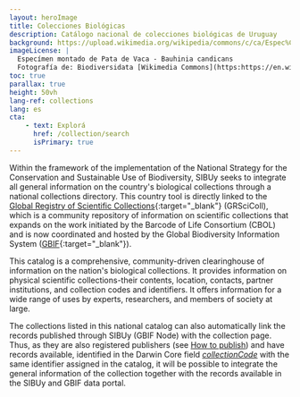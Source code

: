 ```yaml
---
layout: heroImage
title: Colecciones Biológicas
description: Catálogo nacional de colecciones biológicas de Uruguay
background: https://upload.wikimedia.org/wikipedia/commons/c/ca/Espec%C3%ADmen_montado_de_Pata_de_Vaca_-_Bauhinia_candicans_%28%3DBauhinia_forficata%29_del_MNHN-Uruguay.jpg
imageLicense: |
  Especímen montado de Pata de Vaca - Bauhinia candicans
  Fotografía de: Biodiversidata [Wikimedia Commons](https:https://en.wikipedia.org/wiki/en:National_Museum_of_Natural_History,_Uruguay)
toc: true
parallax: true
height: 50vh
lang-ref: collections
lang: es
cta:
    - text: Explorá
      href: /collection/search
      isPrimary: true
---
```


Within the framework of the implementation of the National Strategy for the Conservation and Sustainable Use of Biodiversity, SIBUy seeks to integrate all general information on the country's biological collections through a national collections directory. This country tool is directly linked to the [Global Registry of Scientific Collections](https://scientific-collections.gbif.org/es/){:target="_blank"} (GRSciColl), which is a community repository of information on scientific collections that expands on the work initiated by the Barcode of Life Consortium (CBOL) and is now coordinated and hosted by the Global Biodiversity Information System ([GBIF]([url](https://www.gbif.org/)){:target="_blank"}).

This catalog is a comprehensive, community-driven clearinghouse of information on the nation's biological collections. It provides information on physical scientific collections-their contents, location, contacts, partner institutions, and collection codes and identifiers. It offers information for a wide range of uses by experts, researchers, and members of society at large.

The collections listed in this national catalog can also automatically link the records published through SIBUy (GBIF Node) with the collection page. Thus, as they are also registered publishers (see [How to publish](/en/resources/manual-IPT/)) and have records available, identified in the Darwin Core field [*collectionCode*](/en/resources/darwin-core/#collectionCode) with the same identifier assigned in the catalog, it will be possible to integrate the general information of the collection together with the records available in the SIBUy and GBIF data portal.

